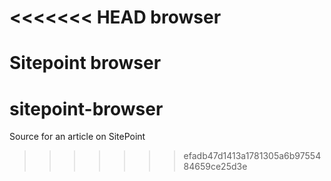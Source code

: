 <<<<<<< HEAD
browser
====================================

Sitepoint browser
=======
# sitepoint-browser
Source for an article on SitePoint
>>>>>>> efadb47d1413a1781305a6b9755484659ce25d3e
